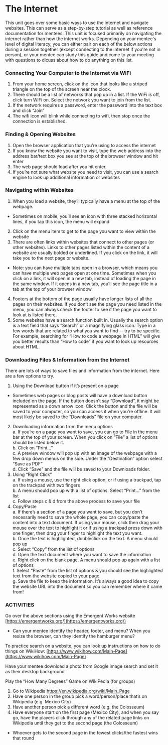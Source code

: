 # The Internet

This unit goes over some basic ways to use the internet and navigate websites. This can serve as a step-by-step tutorial as well as reference documentation for mentees. This unit is focused primarily on navigating the internet rather than how the internet works. Depending on your mentee's level of digital literacy, you can either pair on each of the below actions during a session together (except connecting to the internet if you're not in person), or your mentee can study this guide and come to your meeting with questions to dicuss about how to do anything on this list.

### Connecting Your Computer to the Internet via WiFi

1. From your home screen, click on the icon that looks like a striped triangle on the top of the screen near the clock.
2. There should be a list of networks that pop up in a list. If the WiFi is off, click turn WiFi on. Select the network you want to join from the list.
3. If the network requires a password, enter the password into the text box and click “Join”
4. The wifi icon will blink while connecting to wifi, then stop once the connection is established.

### Finding & Opening Websites

1. Open the browser application that you’re using to access the internet
2. If you know the website you want to visit, type the web address into the address bar/text box you see at the top of the browser window and hit enter
3. The web page should load after you hit enter.
4. If you’re not sure what website you need to visit, you can use a search engine to look up additional information or websites

### Navigating within Websites

1. When you load a website, they’ll typically have a menu at the top of the webpage.

- Sometimes on mobile, you’ll see an icon with three stacked horizontal lines, if you tap this icon, the menu will expand

2. Click on the menu item to get to the page you want to view within the website
3. There are often links within websites that connect to other pages (or other websites). Links to other pages listed within the content of a website are usually bolded or underlined. If you click on the link, it will take you to the next page or website.

- Note: you can have multiple tabs open in a browser, which means you can have multiple web pages open at one time. Sometimes when you click on a link, it will open in a new tab, instead of loading the page in the same window. If it opens in a new tab, you’ll see the page title in a tab at the top of your browser window.

4. Footers at the bottom of the page usually have longer lists of all the pages on their websites. If you don’t see the page you need listed in the menu, you can always check the footer to see if the page you want to look at is listed there.
5. Some websites have a search function built in. Usually the search option is a text field that says “Search” or a magnifying glass icon. Type in a few words that are related to what you want to find -- try to be specific. For example, searching for “How to code a webpage in HTML” will give you better results than “How to code” if you want to look up resources about HTML.

### Downloading Files & Information from the Internet

There are lots of ways to save files and information from the internet. Here are a few options to try.<br>

1. Using the Download button if it’s present on a page

- Sometimes web pages or blog posts will have a download button included on the page. If the button doesn’t say “Download”, it might be represented as a down arrow icon. Click the button and the file will be saved to your computer, so you can access it when you’re offline. It will most likely be saved to the “Downloads” file on your computer.

2. Downloading information from the menu options<br>
   a. If you’re on a page you want to save, you can go to File in the menu bar at the top of your screen. When you click on “File” a list of options should be listed below it.<br>
   b. Click on “Print…”<br>
   c. A preview window will pop up with an image of the webpage with a few drop down menus on the side. Under the “Destination” option select “Save as PDF”<br>
   d. Click “Save” and the file will be saved to your Downloads folder.<br>
3. Using “Right Click”<br>
   a. If using a mouse, use the right click option, or if using a trackpad, tap on the trackpad with two fingers<br>
   b. A menu should pop up with a list of options. Select “Print…” from the list<br>
   c. Follow steps c & d from the above process to save your file<br>
4. Copy/Paste<br>
   a. If there’s a section of a page you want to save, but you don’t necessarily need to save the whole page, you can copy/paste the content into a text document. If using your mouse, click then drag your mouse over the text to highlight it or if using a trackpad press down with one finger, then drag your finger to highlight the text you want.<br>
   b. Once the text is highlighted, doubleclick on the text. A menu should pop up<br>
   c. Select “Copy” from the list of options<br>
   d. Open the text document where you want to save the information<br>
   e. Right click on the blank page. A menu should pop up again with a list of options<br>
   f. Select “Paste” from the list of options & you should see the highlighted text from the website copied to your page.<br>
   g. Save the file to keep the information. It’s always a good idea to copy the website URL into the document so you can remember where it came from!<br>

### ACTIVITIES

Go over the above sections using the Emergent Works website [https://emergentworks.org/](https://emergentworks.org/)<br>

- Can your mentee identify the header, footer, and menu? When you resize the browser, can they identify the hamburger menu?

To practice search on a website, you can look up instructions on how to do things on WikiHow: [https://www.wikihow.com/Main-Page](https://www.wikihow.com/Main-Page)

Have your mentee download a photo from Google image search and set it as their desktop background

Play the “How Many Degrees” Game on WikiPedia (for groups)

1. Go to Wikipedia https://en.wikipedia.org/wiki/Main_Page
2. Have one person in the group pick a word/person/place that’s on Wikipedia (e.g. Mexico City)
3. Have another person pick a different word (e.g. the Colosseum)
4. Have everyone start on the first page (Mexico City), and when you say go, have the players click through any of the related page links on Wikipedia until they get to the second page (the Colosseum)

- Whoever gets to the second page in the fewest clicks/the fastest wins that round
